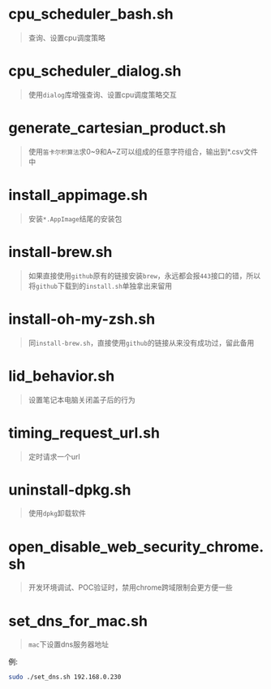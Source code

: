 # cpu_scheduler_bash.sh
> 查询、设置cpu调度策略

# cpu_scheduler_dialog.sh
> 使用`dialog`库增强查询、设置cpu调度策略交互

# generate_cartesian_product.sh
> 使用`笛卡尔积算法`求0~9和A~Z可以组成的任意字符组合，输出到*.csv文件中

# install_appimage.sh
> 安装`*.AppImage`结尾的安装包

# install-brew.sh
> 如果直接使用`github`原有的链接安装`brew`，永远都会报`443`接口的错，所以将`github`下载到的`install.sh`单独拿出来留用

# install-oh-my-zsh.sh
> 同`install-brew.sh`，直接使用`github`的链接从来没有成功过，留此备用

# lid_behavior.sh
> 设置笔记本电脑关闭盖子后的行为

# timing_request_url.sh
> 定时请求一个url

# uninstall-dpkg.sh
> 使用`dpkg`卸载软件

# open_disable_web_security_chrome.sh
> 开发环境调试、POC验证时，禁用chrome跨域限制会更方便一些

# set_dns_for_mac.sh
> `mac`下设置dns服务器地址

例:
```bash
sudo ./set_dns.sh 192.168.0.230
```
